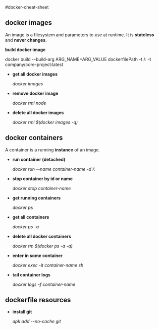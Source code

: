 #docker-cheat-sheet


docker images
-------------
An image is a filesystem and parameters to use at runtime. It is **stateless** and **never changes**.

**build docker image**

docker build --build-arg ARG_NAME=ARG_VALUE  dockerfilePath -t <company>/<project-name>:<tag> -t company/core-project:latest

* **get all docker images**

   _docker images_

* **remove docker image**

   _docker rmi node_

* **delete all docker images**

   _docker rmi $(docker images -q)_


docker containers
-----------------
A container is a running **instance** of an image. 


* **run container (detached)**

   _docker run --name container-name -d <company>/<image-name>:<tag>_

* **stop container by id or name**

   _docker stop container-name_

* **get running containers**

   _docker ps_

* **get all containers**

   _docker ps -a_

* **delete all docker containers**

   _docker rm $(docker ps -a -q)_

* **enter in some container**

   _docker exec -it container-name sh_

* **tail container logs**

   _docker logs -f container-name_


dockerfile resources
--------------------

* **install git**

   _apk add --no-cache git_
